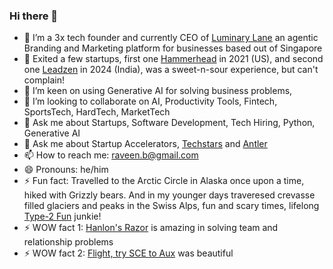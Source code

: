 ### Hi there 👋

<!--
**raveenb/raveenb** is a ✨ _special_ ✨ repository because its `README.md` (this file) appears on your GitHub profile.

Here are some ideas to get you started:
-->
- 🔭 I’m a 3x tech founder and currently CEO of [Luminary Lane](https://www.luminarylane.app) an agentic Branding and Marketing platform for businesses based out of Singapore
- 💸 Exited a few startups, first one [Hammerhead](https://www.hammerhead.io) in 2021 (US), and second one [Leadzen](https://app.leadzen.ai)  in 2024 (India), was a sweet-n-sour experience, but can't complain!
- 🌱 I’m keen on using Generative AI for solving business problems, 
- 👯 I’m looking to collaborate on AI, Productivity Tools, Fintech, SportsTech, HardTech, MarketTech
- 💬 Ask me about Startups, Software Development, Tech Hiring, Python, Generative AI
- 💬 Ask me about Startup Accelerators, [Techstars](https://www.techstars.com/) and [Antler](https://www.antler.co)
- 📫 How to reach me: raveen.b@gmail.com
- 😄 Pronouns: he/him
- ⚡ Fun fact: Travelled to the Arctic Circle in Alaska once upon a time, hiked with Grizzly bears. And in my younger days traveresed crevasse filled glaciers and peaks in the Swiss Alps, fun and scary times, lifelong [Type-2 Fun](https://www.rei.com/blog/climb/fun-scale) junkie!
- ⚡ WOW fact 1: [Hanlon's Razor](https://en.wikipedia.org/wiki/Hanlon%27s_razor) is amazing in solving team and relationship problems
- ⚡ WOW fact 2: [Flight, try SCE to Aux](https://www.nasa.gov/history/afj/ap12fj/a12-lightningstrike.html) was beautiful
  

